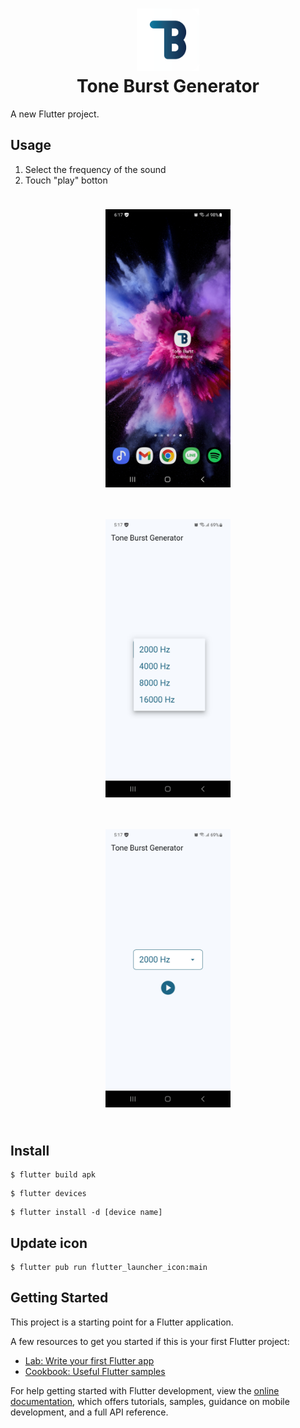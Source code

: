 <h1 align=center>
    <a href="https://github.com/ryo-furukawa-1122/Tone-Burst-Generator">
        <img src="assets/images/icon.png" width=100px>
    </a>
    <br>
    Tone Burst Generator
</h1>

A new Flutter project.

## Usage
1. Select the frequency of the sound
2. Touch "play" botton

<div style="display: flex; flex-direction: column">
    <div style="margin: 24px auto" align=center>
        <img src="assets/images/demo0.jpg" width=200px>
    </div>
    <div style="margin: 24px auto" align=center>
        <img src="assets/images/demo2.jpg" width=200px>
    </div>
    <div style="margin: 24px auto" align=center>
        <img src="assets/images/demo1.jpg" width=200px>
    </div>
</div>

## Install 
```
$ flutter build apk
```
```
$ flutter devices
```
```
$ flutter install -d [device name]
```

## Update icon
```
$ flutter pub run flutter_launcher_icon:main
```
## Getting Started

This project is a starting point for a Flutter application.

A few resources to get you started if this is your first Flutter project:

- [Lab: Write your first Flutter app](https://docs.flutter.dev/get-started/codelab)
- [Cookbook: Useful Flutter samples](https://docs.flutter.dev/cookbook)

For help getting started with Flutter development, view the
[online documentation](https://docs.flutter.dev/), which offers tutorials,
samples, guidance on mobile development, and a full API reference.
